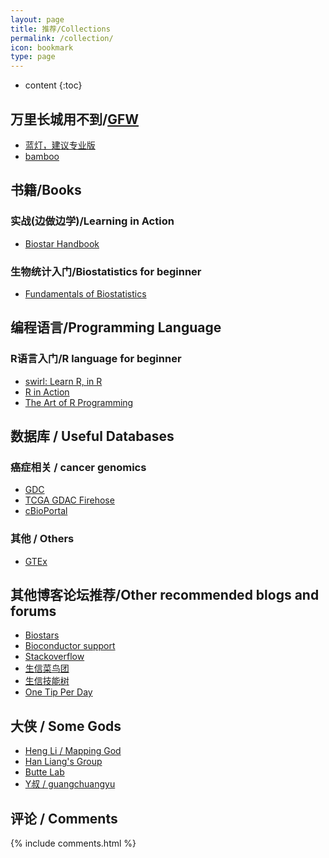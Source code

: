 ```yaml
---
layout: page
title: 推荐/Collections
permalink: /collection/
icon: bookmark
type: page
---
```


* content
{:toc}

## 万里长城用不到/[GFW](https://baike.baidu.com/item/great%20firewall/4843556?fr=aladdin&fromid=18582731&fromtitle=GFW)

* [蓝灯，建议专业版](https://github.com/getlantern/lantern)
* [bamboo](https://github.com/bannedbook/fanqiang/wiki)

## 书籍/Books

### 实战(边做边学)/Learning in Action

* [Biostar Handbook](https://www.biostarhandbook.com/)

### 生物统计入门/Biostatistics for beginner

* [Fundamentals of Biostatistics](https://www.cengage.com/c/fundamentals-of-biostatistics-8e-rosner)

## 编程语言/Programming Language

### R语言入门/R language for beginner

* [swirl: Learn R, in R](http://swirlstats.com/)
* [R in Action](https://www.manning.com/books/r-in-action-second-edition)
* [The Art of R Programming](https://www.amazon.de/Art-Programming-Statistical-Software-Design/dp/1593273843)

## 数据库 / Useful Databases

### 癌症相关 / cancer genomics
* [GDC](https://portal.gdc.cancer.gov/)
* [TCGA GDAC Firehose](https://gdac.broadinstitute.org/)
* [cBioPortal](http://www.cbioportal.org/)

### 其他 / Others
* [GTEx](https://www.gtexportal.org/home/)

## 其他博客论坛推荐/Other recommended blogs and forums 

* [Biostars](https://www.biostars.org/)
* [Bioconductor support](https://support.bioconductor.org/)
* [Stackoverflow](https://stackoverflow.com/)
* [生信菜鸟团](http://www.bio-info-trainee.com/)
* [生信技能树](http://www.biotrainee.com/)
* [One Tip Per Day](http://onetipperday.sterding.com/)

## 大侠 / Some Gods

* [Heng Li / Mapping God](http://lh3lh3.users.sourceforge.net/index.shtml)
* [Han Liang's Group](http://odin.mdacc.tmc.edu/~hliang1/index.html)
* [Butte Lab](http://buttelab.ucsf.edu/)
* [Y叔 / guangchuangyu](https://guangchuangyu.github.io/)

## 评论 / Comments

{% include comments.html %}
